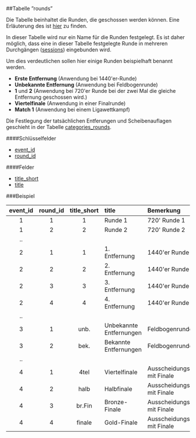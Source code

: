 ##Tabelle ”rounds” 

Die Tabelle beinhaltet die Runden, die geschossen werden können. Eine Erläuterung des ist [hier](kapitel_08_runde.md) zu finden.

In dieser Tabelle wird nur ein Name für die Runden festgelegt. Es ist daher möglich, dass eine in dieser Tabelle festgelegte Runde in mehreren Durchgängen ([sessions]) eingebunden wird.

Um dies verdeutlichen sollen hier einige Runden beispielhaft benannt werden.

* **Erste Entfernung** (Anwendung bei 1440'er-Runde)
* **Unbekannte Entfernung** (Anwendung bei Feldbogenrunde)
* **1** und **2** (Anwendung bei 720'er Runde bei der zwei Mal die gleiche Entfernung geschossen wird.)
* **Viertelfinale** (Anwendung in einer Finalrunde)
* **Match 1** (Anwendung bei einem Ligawettkampf)

Die Festlegung der tatsächlichen Entferungen und Scheibenauflagen geschieht in der Tabelle [categories_rounds].

####Schlüsselfelder

* [event_id]
* [round_id]

####Felder

* [title_short]
* [title]

###Beispiel

event_id|round_id|title_short|title|Bemerkung
:------:|:------:|:---------:|:----|:--------
1|1|1|Runde 1|720' Runde 1
1|2|2|Runde 2|720' Runde 2
..|
2|1|1|1. Entfernung|1440'er Runde
2|2|2|2. Entfernung|1440'er Runde
2|3|3|3. Entfernung|1440'er Runde
2|4|4|4. Entfernung|1440'er Runde
..|
3|1|unb.|Unbekannte Entfernungen|Feldbogenrunde
3|2|bek.|Bekannte Entfernungen|Feldbogenrunde
..|
4|1|4tel|Viertelfinale|Ausscheidungsrunde mit Finale
4|2|halb|Halbfinale|Ausscheidungsrunde mit Finale
4|3|br.Fin|Bronze-Finale|Ausscheidungsrunde mit Finale
4|4|finale|Gold-Finale|Ausscheidungsrunde mit Finale

[categories_rounds]:kapitel_02_09.md
[sessions]:kapitel_02_03.md

[event_id]:kapitel_07_e.md#event_id
[round_id]:kapitel_07_r.md#round_id
[title_short]:kapitel_07_t.md#title_short
[title]:kapitel_07_t.md#title

